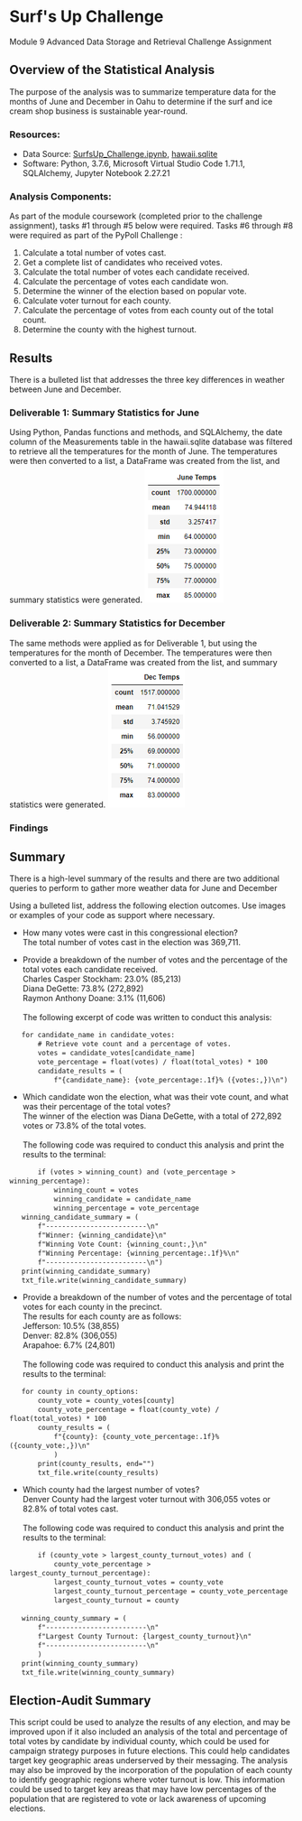 # Surf's Up Challenge
Module 9 Advanced Data Storage and Retrieval Challenge Assignment
## Overview of the Statistical Analysis
The purpose of the analysis was to summarize temperature data for the months of June and December in Oahu to determine if the surf and ice cream shop business is sustainable year-round.
### Resources:
- Data Source: [SurfsUp_Challenge.ipynb](), [hawaii.sqlite](https://github.com/banasibb/surfs_up/blob/7ffb5581e784e225a4126853e1fe9df2e37737af/hawaii.sqlite)
- Software: Python, 3.7.6, Microsoft Virtual Studio Code 1.71.1, SQLAlchemy, Jupyter Notebook 2.27.21
### Analysis Components:
As part of the module coursework (completed prior to the challenge assignment), tasks #1 through #5 below were required. Tasks #6 through #8 were required as part of the PyPoll Challenge :
  1. Calculate a total number of votes cast.
  2. Get a complete list of candidates who received votes.
  3. Calculate the total number of votes each candidate received.
  4. Calculate the percentage of votes each candidate won.
  5. Determine the winner of the election based on popular vote.
  6. Calculate voter turnout for each county.
  7. Calculate the percentage of votes from each county out of the total count.
  8. Determine the county with the highest turnout.
## Results
There is a bulleted list that addresses the three key differences in weather between June and December.
### Deliverable 1: Summary Statistics for June

Using Python, Pandas functions and methods, and SQLAlchemy, the date column of the Measurements table in the hawaii.sqlite database was filtered to retrieve all the temperatures for the month of June. The temperatures were then converted to a list, a DataFrame was created from the list, and summary statistics were generated.
![June_Temps](https://github.com/banasibb/surfs_up/blob/7ffb5581e784e225a4126853e1fe9df2e37737af/Resources/June_Summary_Stats.png)
### Deliverable 2: Summary Statistics for December
The same methods were applied as for Deliverable 1, but using the temperatures for the month of December. The temperatures were then converted to a list, a DataFrame was created from the list, and summary statistics were generated.
![Dec_Temps](https://github.com/banasibb/surfs_up/blob/7ffb5581e784e225a4126853e1fe9df2e37737af/Resources/Dec_Summary_Stats.png)
### Findings
## Summary
There is a high-level summary of the results and there are two additional queries to perform to gather more weather data for June and December


Using a bulleted list, address the following election outcomes. Use images or examples of your code as support where necessary.
- How many votes were cast in this congressional election?<br />
  The total number of votes cast in the election was 369,711.

- Provide a breakdown of the number of votes and the percentage of the total votes each candidate received.<br />
  Charles Casper Stockham: 23.0% (85,213)<br />
  Diana DeGette: 73.8% (272,892)<br />
  Raymon Anthony Doane: 3.1% (11,606)<br />
  <br />The following excerpt of code was written to conduct this analysis:<br />
 ```
    for candidate_name in candidate_votes:
        # Retrieve vote count and a percentage of votes.
        votes = candidate_votes[candidate_name]
        vote_percentage = float(votes) / float(total_votes) * 100
        candidate_results = (
            f"{candidate_name}: {vote_percentage:.1f}% ({votes:,})\n")
  ```
  
- Which candidate won the election, what was their vote count, and what was their percentage of the total votes?<br />
    The winner of the election was Diana DeGette, with a total of 272,892 votes or 73.8% of the total votes.<br />
    <br />The following code was required to conduct this analysis and print the results to the terminal: <br />
 ```
        if (votes > winning_count) and (vote_percentage > winning_percentage):
            winning_count = votes
            winning_candidate = candidate_name
            winning_percentage = vote_percentage
    winning_candidate_summary = (
        f"-------------------------\n"
        f"Winner: {winning_candidate}\n"
        f"Winning Vote Count: {winning_count:,}\n"
        f"Winning Percentage: {winning_percentage:.1f}%\n"
        f"-------------------------\n")
    print(winning_candidate_summary)
    txt_file.write(winning_candidate_summary)
  ```
- Provide a breakdown of the number of votes and the percentage of total votes for each county in the precinct.<br />
    The results for each county are as follows:<br />
     Jefferson: 10.5% (38,855)<br />
     Denver: 82.8% (306,055)<br />
     Arapahoe: 6.7% (24,801)<br />
     <br />The following code was required to conduct this analysis and print the results to the terminal: <br />
 ```
    for county in county_options:
        county_vote = county_votes[county]
        county_vote_percentage = float(county_vote) / float(total_votes) * 100
        county_results = (
            f"{county}: {county_vote_percentage:.1f}% ({county_vote:,})\n"
            )
        print(county_results, end="")
        txt_file.write(county_results)
  ```
- Which county had the largest number of votes?<br />
    Denver County had the largest voter turnout with 306,055 votes or 82.8% of total votes cast.<br />
     <br />The following code was required to conduct this analysis and print the results to the terminal: <br />
 ```
        if (county_vote > largest_county_turnout_votes) and (
            county_vote_percentage > largest_county_turnout_percentage):
            largest_county_turnout_votes = county_vote
            largest_county_turnout_percentage = county_vote_percentage
            largest_county_turnout = county

    winning_county_summary = (
        f"-------------------------\n"
        f"Largest County Turnout: {largest_county_turnout}\n"
        f"-------------------------\n"
        )
    print(winning_county_summary)
    txt_file.write(winning_county_summary)
  ```
## Election-Audit Summary
This script could be used to analyze the results of any election, and may be improved upon if it also included an analysis of the total and percentage of total votes by candidate by individual county, which could be used for campaign strategy purposes in future elections. This could help candidates target key geographic areas underserved by their messaging. The analysis may also be improved by the incorporation of the population of each county to identify geographic regions where voter turnout is low. This information could be used to target key areas that may have low percentages of the population that are registered to vote or lack awareness of upcoming elections.

